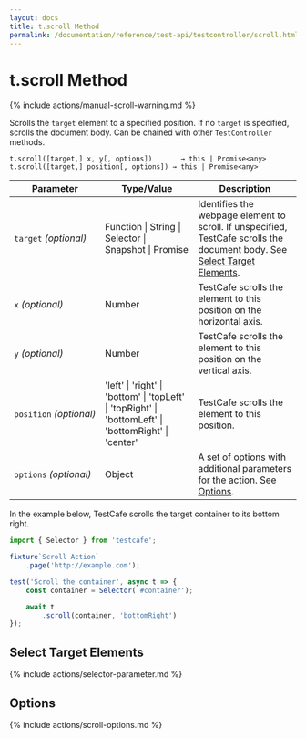```yaml
---
layout: docs
title: t.scroll Method
permalink: /documentation/reference/test-api/testcontroller/scroll.html
---
```

# t.scroll Method

{% include actions/manual-scroll-warning.md %}

Scrolls the `target` element to a specified position. If no `target` is specified, scrolls the document body. Can be chained with other `TestController` methods.

```text
t.scroll([target,] x, y[, options])       → this | Promise<any>
t.scroll([target,] position[, options]) → this | Promise<any>
```

Parameter   | Type/Value                                        | Description
----------- | ------------------------------------------------- | --------------------
`target`&#160;*(optional)* | Function &#124; String &#124; Selector &#124; Snapshot &#124; Promise | Identifies the webpage element to scroll. If unspecified, TestCafe scrolls the document body. See [Select Target Elements](#select-target-elements).
`x`&#160;*(optional)* | Number | TestCafe scrolls the element to this position on the horizontal axis.
`y`&#160;*(optional)* | Number | TestCafe scrolls the element to this position on the vertical axis.
`position`&#160;*(optional)*| 'left' &#124; 'right' &#124; 'bottom' &#124; 'topLeft' &#124; 'topRight' &#124; 'bottomLeft' &#124; 'bottomRight' &#124; 'center' | TestCafe scrolls the element to this position.
`options`&#160;*(optional)* | Object | A set of options with additional parameters for the action. See [Options](#options).

In the example below, TestCafe scrolls the target container to its bottom right.

```js
import { Selector } from 'testcafe';

fixture`Scroll Action`
    .page('http://example.com');

test('Scroll the container', async t => {
    const container = Selector('#container');

    await t
        .scroll(container, 'bottomRight')
});
```

## Select Target Elements

{% include actions/selector-parameter.md %}

## Options

{% include actions/scroll-options.md %}
